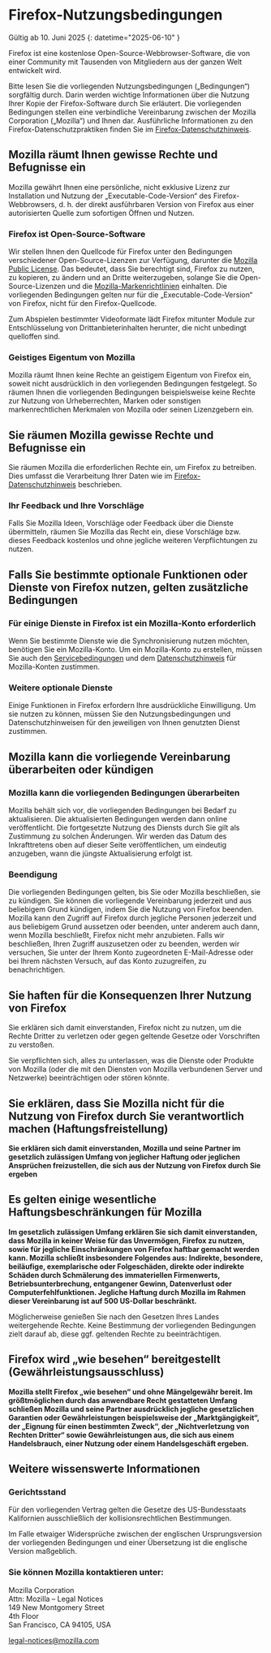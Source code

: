 ﻿# Firefox-Nutzungsbedingungen

Gültig ab 10. Juni 2025
{: datetime="2025-06-10" }

Firefox ist eine kostenlose Open-Source-Webbrowser-Software, die von einer Community mit Tausenden von Mitgliedern aus der ganzen Welt entwickelt wird.

Bitte lesen Sie die vorliegenden Nutzungsbedingungen („Bedingungen“) sorgfältig durch. Darin werden wichtige Informationen über die Nutzung Ihrer Kopie der Firefox-Software durch Sie erläutert. Die vorliegenden Bedingungen stellen eine verbindliche Vereinbarung zwischen der Mozilla Corporation („Mozilla“) und Ihnen dar. Ausführliche Informationen zu den Firefox-Datenschutzpraktiken finden Sie im [Firefox-Datenschutzhinweis](https://www.mozilla.org/privacy/firefox/#notice).

## Mozilla räumt Ihnen gewisse Rechte und Befugnisse ein

Mozilla gewährt Ihnen eine persönliche, nicht exklusive Lizenz zur Installation und Nutzung der „Executable-Code-Version“ des Firefox-Webbrowsers, d. h. der direkt ausführbaren Version von Firefox aus einer autorisierten Quelle zum sofortigen Öffnen und Nutzen.

### Firefox ist Open-Source-Software

Wir stellen Ihnen den Quellcode für Firefox unter den Bedingungen verschiedener Open-Source-Lizenzen zur Verfügung, darunter die [Mozilla Public License](https://www.mozilla.org/MPL/). Das bedeutet, dass Sie berechtigt sind, Firefox zu nutzen, zu kopieren, zu ändern und an Dritte weiterzugeben, solange Sie die Open-Source-Lizenzen und die [Mozilla-Markenrichtlinien](https://www.mozilla.org/foundation/trademarks/policy/) einhalten. Die vorliegenden Bedingungen gelten nur für die „Executable-Code-Version“ von Firefox, nicht für den Firefox-Quellcode.

Zum Abspielen bestimmter Videoformate lädt Firefox mitunter Module zur Entschlüsselung von Drittanbieterinhalten herunter, die nicht unbedingt quelloffen sind.

### Geistiges Eigentum von Mozilla

Mozilla räumt Ihnen keine Rechte an geistigem Eigentum von Firefox ein, soweit nicht ausdrücklich in den vorliegenden Bedingungen festgelegt. So räumen Ihnen die vorliegenden Bedingungen beispielsweise keine Rechte zur Nutzung von Urheberrechten, Marken oder sonstigen markenrechtlichen Merkmalen von Mozilla oder seinen Lizenzgebern ein.

## Sie räumen Mozilla gewisse Rechte und Befugnisse ein

Sie räumen Mozilla die erforderlichen Rechte ein, um Firefox zu betreiben. Dies umfasst die Verarbeitung Ihrer Daten wie im [Firefox-Datenschutzhinweis](https://www.mozilla.org/privacy/firefox/#notice) beschrieben.

### Ihr Feedback und Ihre Vorschläge

Falls Sie Mozilla Ideen, Vorschläge oder Feedback über die Dienste übermitteln, räumen Sie Mozilla das Recht ein, diese Vorschläge bzw. dieses Feedback kostenlos und ohne jegliche weiteren Verpflichtungen zu nutzen.

## Falls Sie bestimmte optionale Funktionen oder Dienste von Firefox nutzen, gelten zusätzliche Bedingungen

### Für einige Dienste in Firefox ist ein Mozilla-Konto erforderlich

Wenn Sie bestimmte Dienste wie die Synchronisierung nutzen möchten, benötigen Sie ein Mozilla-Konto. Um ein Mozilla-Konto zu erstellen, müssen Sie auch den [Servicebedingungen](https://www.mozilla.org/about/legal/terms/services/) und dem [Datenschutzhinweis](https://www.mozilla.org/privacy/mozilla-accounts/) für Mozilla-Konten zustimmen.

### Weitere optionale Dienste

Einige Funktionen in Firefox erfordern Ihre ausdrückliche Einwilligung. Um sie nutzen zu können, müssen Sie den Nutzungsbedingungen und Datenschutzhinweisen für den jeweiligen von Ihnen genutzten Dienst zustimmen.

## Mozilla kann die vorliegende Vereinbarung überarbeiten oder kündigen

### Mozilla kann die vorliegenden Bedingungen überarbeiten

Mozilla behält sich vor, die vorliegenden Bedingungen bei Bedarf zu aktualisieren. Die aktualisierten Bedingungen werden dann online veröffentlicht. Die fortgesetzte Nutzung des Diensts durch Sie gilt als Zustimmung zu solchen Änderungen. Wir werden das Datum des Inkrafttretens oben auf dieser Seite veröffentlichen, um eindeutig anzugeben, wann die jüngste Aktualisierung erfolgt ist.

### Beendigung

Die vorliegenden Bedingungen gelten, bis Sie oder Mozilla beschließen, sie zu kündigen. Sie können die vorliegende Vereinbarung jederzeit und aus beliebigem Grund kündigen, indem Sie die Nutzung von Firefox beenden. Mozilla kann den Zugriff auf Firefox durch jegliche Personen jederzeit und aus beliebigem Grund aussetzen oder beenden, unter anderem auch dann, wenn Mozilla beschließt, Firefox nicht mehr anzubieten. Falls wir beschließen, Ihren Zugriff auszusetzen oder zu beenden, werden wir versuchen, Sie unter der Ihrem Konto zugeordneten E-Mail-Adresse oder bei Ihrem nächsten Versuch, auf das Konto zuzugreifen, zu benachrichtigen.

## Sie haften für die Konsequenzen Ihrer Nutzung von Firefox

Sie erklären sich damit einverstanden, Firefox nicht zu nutzen, um die Rechte Dritter zu verletzen oder gegen geltende Gesetze oder Vorschriften zu verstoßen.

Sie verpflichten sich, alles zu unterlassen, was die Dienste oder Produkte von Mozilla (oder die mit den Diensten von Mozilla verbundenen Server und Netzwerke) beeinträchtigen oder stören könnte.

## Sie erklären, dass Sie Mozilla nicht für die Nutzung von Firefox durch Sie verantwortlich machen (Haftungsfreistellung)

**Sie erklären sich damit einverstanden, Mozilla und seine Partner im gesetzlich zulässigen Umfang von jeglicher Haftung oder jeglichen Ansprüchen freizustellen, die sich aus der Nutzung von Firefox durch Sie ergeben**

## Es gelten einige wesentliche Haftungsbeschränkungen für Mozilla

**Im gesetzlich zulässigen Umfang erklären Sie sich damit einverstanden, dass Mozilla in keiner Weise für das Unvermögen, Firefox zu nutzen, sowie für jegliche Einschränkungen von Firefox haftbar gemacht werden kann. Mozilla schließt insbesondere Folgendes aus: Indirekte, besondere, beiläufige, exemplarische oder Folgeschäden, direkte oder indirekte Schäden durch Schmälerung des immateriellen Firmenwerts, Betriebsunterbrechung, entgangener Gewinn, Datenverlust oder Computerfehlfunktionen. Jegliche Haftung durch Mozilla im Rahmen dieser Vereinbarung ist auf 500 US-Dollar beschränkt.**

Möglicherweise genießen Sie nach den Gesetzen Ihres Landes weitergehende Rechte. Keine Bestimmung der vorliegenden Bedingungen zielt darauf ab, diese ggf. geltenden Rechte zu beeinträchtigen.

## Firefox wird „wie besehen“ bereitgestellt (Gewährleistungsausschluss)

**Mozilla stellt Firefox „wie besehen“ und ohne Mängelgewähr bereit. Im größtmöglichen durch das anwendbare Recht gestatteten Umfang schließen Mozilla und seine Partner ausdrücklich jegliche gesetzlichen Garantien oder Gewährleistungen beispielsweise der „Marktgängigkeit“, der „Eignung für einen bestimmten Zweck“, der „Nichtverletzung von Rechten Dritter“ sowie Gewährleistungen aus, die sich aus einem Handelsbrauch, einer Nutzung oder einem Handelsgeschäft ergeben.**

## Weitere wissenswerte Informationen

### Gerichtsstand

Für den vorliegenden Vertrag gelten die Gesetze des US-Bundesstaats Kalifornien ausschließlich der kollisionsrechtlichen Bestimmungen.

Im Falle etwaiger Widersprüche zwischen der englischen Ursprungsversion der vorliegenden Bedingungen und einer Übersetzung ist die englische Version maßgeblich.

### Sie können Mozilla kontaktieren unter:

Mozilla Corporation <br>
Attn: Mozilla – Legal Notices <br>
149 New Montgomery Street <br>
4th Floor <br>
San Francisco, CA 94105, USA

legal-notices@mozilla.com

